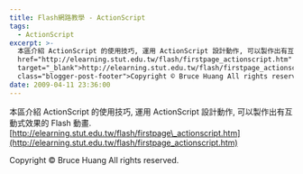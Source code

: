 ```yaml
---
title: Flash網路教學 - ActionScript
tags:
  - ActionScript
excerpt: >-
  本區介紹 ActionScript 的使用技巧, 運用 ActionScript 設計動作, 可以製作出有互動式效果的 Flash 動畫.<br /><a
  href="http://elearning.stut.edu.tw/flash/firstpage_actionscript.htm"
  target="_blank">http://elearning.stut.edu.tw/flash/firstpage_actionscript.htm</a><div
  class="blogger-post-footer">Copyright © Bruce Huang All rights reserved.</div>
date: 2009-04-11 23:36:00
---
```


本區介紹 ActionScript 的使用技巧, 運用 ActionScript 設計動作, 可以製作出有互動式效果的 Flash 動畫.  
[http://elearning.stut.edu.tw/flash/firstpage\_actionscript.htm](http://elearning.stut.edu.tw/flash/firstpage_actionscript.htm)

Copyright © Bruce Huang All rights reserved.
<!-- more -->
